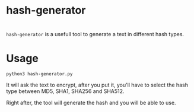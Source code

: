 # hash-generator
#
`hash-generator` is a usefull tool to generate a text in different hash types.

# Usage

`python3 hash-generator.py`

It will ask the text to encrypt, after you put it, you'll have to select the hash type between MD5, SHA1, SHA256 and SHA512.

Right after, the tool will generate the hash and you will be able to use.
